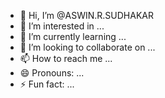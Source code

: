 - 👋 Hi, I’m @ASWIN.R.SUDHAKAR
- 👀 I’m interested in ...
- 🌱 I’m currently learning ...
- 💞️ I’m looking to collaborate on ...
- 📫 How to reach me ...
- 😄 Pronouns: ...
- ⚡ Fun fact: ...

<!---
AID-COMMITTED-TO-CARE/AID-COMMITTED-TO-CARE is a ✨ special ✨ repository because its `README.md` (this file) appears on your GitHub profile.
You can click the Preview link to take a look at your changes.
--->
